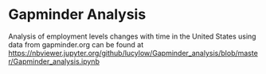 # Gapminder Analysis
Analysis of employment levels changes with time  in the United States using data from gapminder.org can be found at https://nbviewer.jupyter.org/github/lucylow/Gapminder_analysis/blob/master/Gapminder_analysis.ipynb
